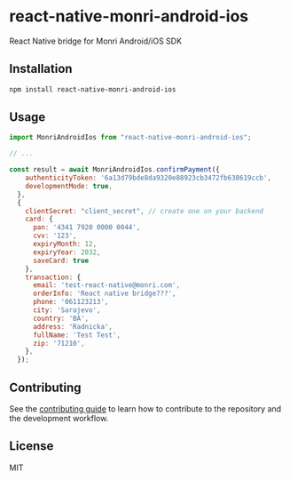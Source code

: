 # react-native-monri-android-ios

React Native bridge for Monri Android/iOS SDK

## Installation

```sh
npm install react-native-monri-android-ios
```

## Usage

```js
import MonriAndroidIos from "react-native-monri-android-ios";

// ...

const result = await MonriAndroidIos.confirmPayment({
    authenticityToken: '6a13d79bde8da9320e88923cb3472fb638619ccb',
    developmentMode: true,
  },
  {
    clientSecret: "client_secret", // create one on your backend
    card: {
      pan: '4341 7920 0000 0044',
      cvv: '123',
      expiryMonth: 12,
      expiryYear: 2032,
      saveCard: true
    },
    transaction: {
      email: 'test-react-native@monri.com',
      orderInfo: 'React native bridge???',
      phone: '061123213',
      city: 'Sarajevo',
      country: 'BA',
      address: 'Radnicka',
      fullName: 'Test Test',
      zip: '71210',
    },
  });
```

## Contributing

See the [contributing guide](CONTRIBUTING.md) to learn how to contribute to the repository and the development workflow.

## License

MIT
